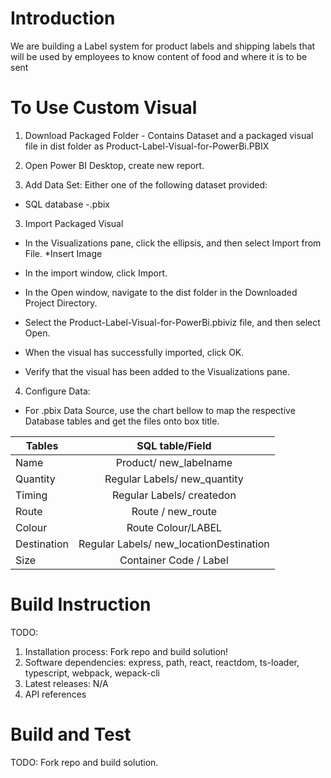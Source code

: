 # Introduction
We are building a Label system for product labels and shipping labels that will be used by employees to know content of food and where it is to be sent 

# To Use Custom Visual
1) Download Packaged Folder - Contains Dataset and a packaged visual file in dist folder as Product-Label-Visual-for-PowerBi.PBIX

2) Open Power BI Desktop, create new report.

2) Add Data Set: 
Either one of the following dataset provided:
* SQL database -.pbix

3) Import Packaged Visual 

* In the Visualizations pane, click the ellipsis, and then select Import from File.
*Insert Image

* In the import window, click Import. 

* In the Open window, navigate to the dist folder in the Downloaded Project Directory.

* Select the Product-Label-Visual-for-PowerBi.pbiviz file, and then select Open.

* When the visual has successfully imported, click OK.

* Verify that the visual has been added to the Visualizations pane.

4) Configure Data: 


- For .pbix Data Source, use the chart bellow to map the respective Database tables and get the files onto box title. 

| Tables        | SQL table/Field                                 |
| ------------- |:----------------------------------------------: |  
| Name          | Product/ new_labelname                          |
| Quantity      | Regular Labels/ new_quantity                    |  
| Timing        | Regular Labels/ createdon                       |   
| Route         | Route / new_route                               |
| Colour        | Route Colour/LABEL                              |  
| Destination   | Regular Labels/ new_locationDestination         |   
| Size          | Container Code / Label                          |

# Build Instruction
TODO:
1.	Installation process: Fork repo and build solution!
2.	Software dependencies: express, path, react, reactdom, ts-loader, typescript, webpack, wepack-cli
3.	Latest releases: N/A
4.	API references

# Build and Test
TODO: Fork repo and build solution.



